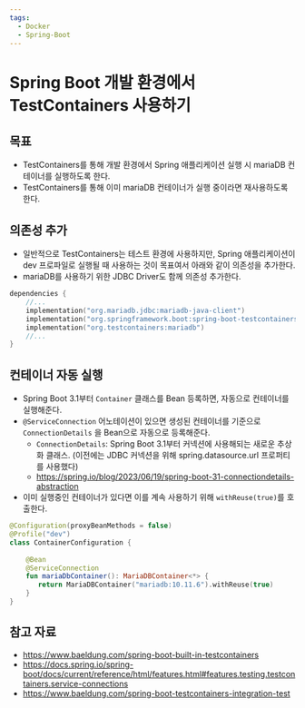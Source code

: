 ```yaml
---
tags:
  - Docker
  - Spring-Boot
---
```

# Spring Boot 개발 환경에서 TestContainers 사용하기

## 목표

- TestContainers를 통해 개발 환경에서 Spring 애플리케이션 실행 시 mariaDB 컨테이너를 실행하도록 한다.
- TestContainers를 통해 이미 mariaDB 컨테이너가 실행 중이라면 재사용하도록 한다.

## 의존성 추가

- 일반적으로 TestContainers는 테스트 환경에 사용하지만, Spring 애플리케이션이 dev 프로파일로 실행될 때 사용하는 것이 목표여서 아래와 같이 의존성을 추가한다.
- mariaDB를 사용하기 위한 JDBC Driver도 함께 의존성 추가한다.

```kotlin
dependencies {  
	//...
    implementation("org.mariadb.jdbc:mariadb-java-client")  
    implementation("org.springframework.boot:spring-boot-testcontainers")  
    implementation("org.testcontainers:mariadb")  
    //...
}
```

## 컨테이너 자동 실행

- Spring Boot 3.1부터 `Container` 클래스를 Bean 등록하면, 자동으로 컨테이너를 실행해준다.
- `@ServiceConnection` 어노테이션이 있으면 생성된 컨테이너를 기준으로 `ConnectionDetails` 을 Bean으로 자동으로 등록해준다.
	- `ConnectionDetails`: Spring Boot 3.1부터 커넥션에 사용해되는 새로운 추상화 클래스. (이전에는 JDBC 커넥션을 위해 spring.datasource.url 프로퍼티를 사용했다)
	- https://spring.io/blog/2023/06/19/spring-boot-31-connectiondetails-abstraction
- 이미 실행중인 컨테이너가 있다면 이를 계속 사용하기 위해 `withReuse(true)`를 호출한다.

```kotlin
@Configuration(proxyBeanMethods = false)  
@Profile("dev")  
class ContainerConfiguration {  
  
    @Bean  
    @ServiceConnection    
    fun mariaDbContainer(): MariaDBContainer<*> {  
       return MariaDBContainer("mariadb:10.11.6").withReuse(true)  
    }  
}
```

## 참고 자료

- https://www.baeldung.com/spring-boot-built-in-testcontainers
- https://docs.spring.io/spring-boot/docs/current/reference/html/features.html#features.testing.testcontainers.service-connections
- https://www.baeldung.com/spring-boot-testcontainers-integration-test
